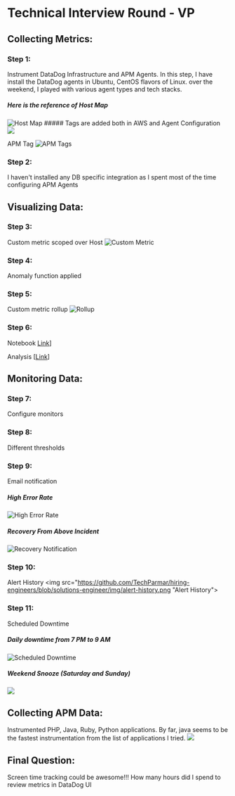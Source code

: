 # Technical Interview Round - VP


## Collecting Metrics:
### Step 1:
Instrument DataDog Infrastructure and APM Agents.
In this step, I have install the DataDog agents in Ubuntu, CentOS flavors of Linux. over the weekend, I played with various agent types and tech stacks.

##### Here is the reference of Host Map
<img src="https://github.com/TechParmar/hiring-engineers/blob/solutions-engineer/img/hostmap.jpg" alt="Host Map">
##### Tags are added both in AWS and Agent Configuration
<img src="https://github.com/TechParmar/hiring-engineers/blob/solutions-engineer/img/tags.jpg "Adding Tags">

APM Tag
<img src="https://github.com/TechParmar/hiring-engineers/blob/solutions-engineer/img/apm-tag.jpg" alt= "APM Tags">

### Step 2:
I haven't installed any DB specific integration as I spent most of the time configuring APM Agents

## Visualizing Data:

### Step 3:
Custom metric scoped over Host
<img src="https://github.com/TechParmar/hiring-engineers/blob/solutions-engineer/img/15min-story.jpg" alt= "Custom Metric">

### Step 4:
Anomaly function applied

### Step 5:
Custom metric rollup
<img src="https://github.com/TechParmar/hiring-engineers/blob/solutions-engineer/img/5min-story.jpg" alt= "Rollup">

### Step 6:
Notebook [Link]("https://app.datadoghq.com/notebook/110047/Analysis%20Notebook)]

Analysis [[Link]("https://app.datadoghq.com/notebook/110047/Analysis-Notebook?cell=soqfsrv8)]

## Monitoring Data:

### Step 7:
Configure monitors


### Step 8:
Different thresholds

### Step 9:
Email notification

##### High Error Rate
<img src="https://github.com/TechParmar/hiring-engineers/blob/solutions-engineer/img/high-error-rate-email.jpg" alt= "High Error Rate">

##### Recovery From Above Incident
<img src="https://github.com/TechParmar/hiring-engineers/blob/solutions-engineer/img/recovery-email.jpg" alt= "Recovery Notification">


### Step 10:
Alert History
<img src="https://github.com/TechParmar/hiring-engineers/blob/solutions-engineer/img/alert-history.png "Alert History">

### Step 11:
Scheduled Downtime

##### Daily downtime from 7 PM to 9 AM
<img src="https://github.com/TechParmar/hiring-engineers/blob/solutions-engineer/img/snooze-weekday.jpg" alt= "Scheduled Downtime">

##### Weekend Snooze (Saturday and Sunday)
<img src="https://github.com/TechParmar/hiring-engineers/blob/solutions-engineer/img/snooze-weekend.jpg">

## Collecting APM Data:
Instrumented PHP, Java, Ruby, Python applications. By far, java seems to be the fastest instrumentation from the list of applications I tried.
<img src="https://github.com/TechParmar/hiring-engineers/blob/solutions-engineer/img/apm-instrumentation.jpg">

## Final Question:
Screen time tracking could be awesome!!! How many hours did I spend to review metrics in DataDog UI
